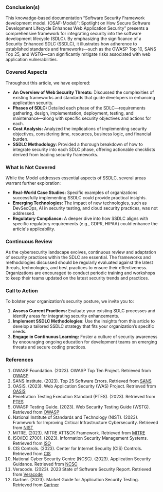 ### Conclusion(s)

This knowadge-based documentation “Software Security Framework development model. (OSAF-Model)": Spotlight on How Secure Software Development Lifecycle Enhances Web Application Security” presents a comprehensive framework for integrating security into the software development lifecycle (SDLC). By emphasizing the significance of a Security Enhanced SDLC (SSDLC), it illustrates how adherence to established standards and frameworks—such as the OWASP Top 10, SANS Top 25, and WSTG—can significantly mitigate risks associated with web application vulnerabilities.

### Covered Aspects
Throughout this article, we have explored:

- **An Overview of Web Security Threats:** Discussed the complexities of existing frameworks and standards that guide developers in enhancing application security.
- **Phases of SDLC:** Detailed each phase of the SDLC—requirements gathering, design, implementation, deployment, testing, and maintenance—along with specific security objectives and actions for each.
- **Cost Analysis:** Analyzed the implications of implementing security objectives, considering time, resources, business logic, and financial burden.
- **SSDLC Methodology:** Provided a thorough breakdown of how to integrate security into each SDLC phase, offering actionable checklists derived from leading security frameworks.

### What Is Not Covered
While the Model addresses essential aspects of SSDLC, several areas warrant further exploration:

- **Real-World Case Studies:** Specific examples of organizations successfully implementing SSDLC could provide practical insights.
- **Emerging Technologies:** The impact of new technologies, such as DevSecOps, AI in security testing, and cloud security practices, was not addressed.
- **Regulatory Compliance:** A deeper dive into how SSDLC aligns with specific regulatory requirements (e.g., GDPR, HIPAA) could enhance the article's applicability.

### Continuous Review
As the cybersecurity landscape evolves, continuous review and adaptation of security practices within the SDLC are essential. The frameworks and methodologies discussed should be regularly evaluated against the latest threats, technologies, and best practices to ensure their effectiveness. Organizations are encouraged to conduct periodic training and workshops to keep their teams updated on the latest security trends and practices.

### Call to Action
To bolster your organization’s security posture, we invite you to:

1. **Assess Current Practices:** Evaluate your existing SDLC processes and identify areas for integrating security enhancements.
2. **Implement SSDLC Methodologies:** Use the insights from this article to develop a tailored SSDLC strategy that fits your organization’s specific needs.
3. **Engage in Continuous Learning:** Foster a culture of security awareness by encouraging ongoing education for development teams on emerging threats and secure coding practices.

### References
1. OWASP Foundation. (2023). OWASP Top Ten Project. Retrieved from [OWASP](https://owasp.org/wwwprojecttopten/)
2. SANS Institute. (2023). Top 25 Software Errors. Retrieved from [SANS](https://www.sans.org/top25softwareerrors/)
3. OASIS. (2023). Web Application Security (WAS) Project. Retrieved from [OASIS](https://www.oasisopen.org/committees/tc_home.php?wg_abbrev=was)
4. Penetration Testing Execution Standard (PTES). (2023). Retrieved from [PTES](http://www.penteststandard.org/)
5. OWASP Testing Guide. (2023). Web Security Testing Guide (WSTG). Retrieved from [OWASP](https://owasp.org/wwwprojectwebsecuritytestingguide/)
6. National Institute of Standards and Technology (NIST). (2023). Framework for Improving Critical Infrastructure Cybersecurity. Retrieved from [NIST](https://www.nist.gov/cyberframework)
7. MITRE. (2023). MITRE ATT&CK Framework. Retrieved from [MITRE](https://attack.mitre.org/)
8. ISO/IEC 27001. (2023). Information Security Management Systems. Retrieved from [ISO](https://www.iso.org/isoiec27001informationsecurity.html)
9. CIS Controls. (2023). Center for Internet Security (CIS) Controls. Retrieved from [CIS](https://www.cisecurity.org/controls/)
10. National Cyber Security Centre (NCSC). (2023). Application Security Guidance. Retrieved from [NCSC](https://www.ncsc.gov.uk/)
11. Veracode. (2023). 2023 State of Software Security Report. Retrieved from [Veracode](https://www.veracode.com/security/statesoftwaresecurityreport)
12. Gartner. (2023). Market Guide for Application Security Testing. Retrieved from [Gartner](https://www.gartner.com/en/documents/3974463)
